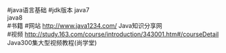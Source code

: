 #java语言基础
#jdk版本
java7<br>
java8<br>
#书籍
#网站
http://www.java1234.com/  Java知识分享网<br>
#视频
http://study.163.com/course/introduction/343001.htm#/courseDetail Java300集大型视频教程(尚学堂)<br>
